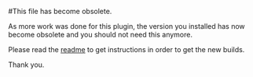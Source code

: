 #This file has become obsolete.

As more work was done for this plugin, the version you installed has now become
obsolete and you should not need this anymore.

Please read the [readme](README.md) to get instructions in order to get the new
builds.

Thank you.
